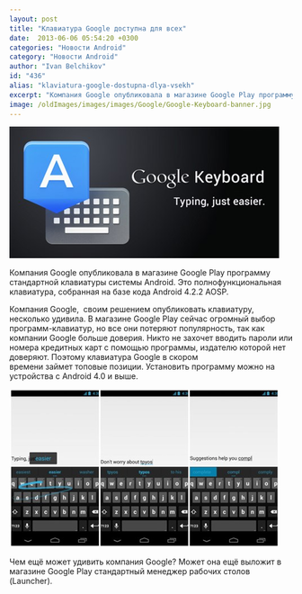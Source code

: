 ```yaml
---
layout: post
title: "Клавиатура Google доступна для всех"
date:  2013-06-06 05:54:20 +0300
categories: "Новости Android"
category: "Новости Android"
author: "Ivan Belchikov"
id: "436"
alias: "klaviatura-google-dostupna-dlya-vsekh"
excerpt: "Компания Google опубликовала в магазине Google Play программу стандартной клавиатуры системы Android. Это полнофункциональная клавиатура, собранная на базе кода Android 4.2.2 AOSP. "
image: /oldImages/images/images/Google/Google-Keyboard-banner.jpg
---
```

<img src="/oldImages/images/images/Google/Google-Keyboard-banner.jpg" alt="Клавиатура Google" />

Компания Google опубликовала в магазине Google Play программу стандартной клавиатуры системы Android. Это полнофункциональная клавиатура, собранная на базе кода Android 4.2.2 AOSP. 


Компания Google,  своим решением опубликовать клавиатуру, несколько удивила. В магазине Google Play сейчас огромный выбор программ-клавиатур, но все они потеряют популярность, так как компании Google больше доверия. Никто не захочет вводить пароли или номера кредитных карт с помощью программы, издателю которой нет доверяют. Поэтому клавиатура Google в скором времени займет топовые позиции. Установить программу можно на устройства с Android 4.0 и выше.

<img src="/oldImages/images/images/Google/Google-Keyboard-screenshots.jpg" alt="Скриншоты клавиатуры Google" />

Чем ещё может удивить компания Google? Может она ещё выложит в магазине Google Play стандартный менеджер рабочих столов (Launcher).

 
